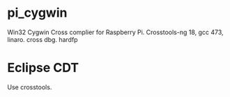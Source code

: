 pi_cygwin
=========
Win32 Cygwin Cross complier for Raspberry Pi.
Crosstools-ng 18, gcc 473, linaro. cross dbg.
hardfp

Eclipse CDT
===========
Use crosstools.

